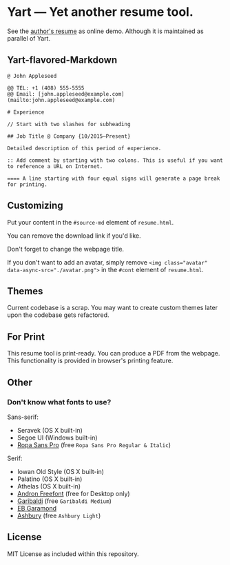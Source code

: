 # Yart — Yet another resume tool.

See the [author's resume](https://joyneop.xyz/resume/) as online demo. Although it is maintained as parallel of Yart.

## Yart-flavored-Markdown

```
@ John Appleseed

@@ TEL: +1 (408) 555-5555
@@ Email: [john.appleseed@example.com](mailto:john.appleseed@example.com)

# Experience

// Start with two slashes for subheading

## Job Title @ Company {10/2015—Present}

Detailed description of this period of experience.

:: Add comment by starting with two colons. This is useful if you want to reference a URL on Internet.

==== A line starting with four equal signs will generate a page break for printing.
```

## Customizing

Put your content in the `#source-md` element of `resume.html`.

You can remove the download link if you'd like.

Don't forget to change the webpage title.

If you don't want to add an avatar, simply remove `<img class="avatar" data-async-src="./avatar.png">` in the `#cont` element of `resume.html`.

## Themes

Current codebase is a scrap. You may want to create custom themes later upon the codebase gets refactored.

## For Print

This resume tool is print-ready. You can produce a PDF from the webpage. This functionality is provided in browser's printing feature.

## Other

### Don't know what fonts to use?

Sans-serif:

- Seravek (OS X built-in)
- Segoe UI (Windows built-in)
- [Ropa Sans Pro](http://www.myfonts.com/fonts/lettersoup/ropa-sans-pro/?refby=joyneop) (free `Ropa Sans Pro Regular & Italic`)

Serif:

- Iowan Old Style (OS X built-in)
- Palatino (OS X built-in)
- Athelas (OS X built-in)
- [Andron Freefont](http://www.myfonts.com/fonts/andreas-stotzner/andron-freefont/?refby=joyneop) (free for Desktop only)
- [Garibaldi](http://www.myfonts.com/fonts/harbor-type/garibaldi/?refby=joyneop) (free `Garibaldi Medium`)
- [EB Garamond](https://www.google.com/fonts#QuickUsePlace:quickUse/Family:EB+Garamond)
- [Ashbury](http://www.myfonts.com/fonts/hoftype/ashbury/?refby=joyneop) (free `Ashbury Light`)

## License

MIT License as included within this repository.
